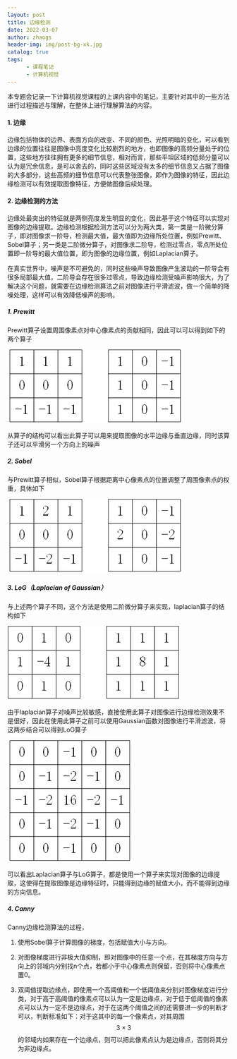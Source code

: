 ```yaml
---
layout: post
title: 边缘检测
date: 2022-03-07
author: zhaogs
header-img: img/post-bg-xk.jpg
catalog: true
tags:
      - 课程笔记
      - 计算机视觉
---
```


本专题会记录一下计算机视觉课程的上课内容中的笔记，主要针对其中的一些方法进行过程描述与理解，在整体上进行理解算法的内容。

#### 1. 边缘

边缘包括物体的边界、表面方向的改变、不同的颜色、光照明暗的变化，可以看到边缘的位置往往是图像中亮度变化比较剧烈的地方，也即图像的高频分量处于的位置，这些地方往往拥有更多的细节信息，相对而言，那些平坦区域的低频分量可以认为是冗余信息，是可以舍去的，同时这些区域没有太多的细节信息又占据了图像的大多部分，这些高频的细节信息可以代表整张图像，即作为图像的特征，因此边缘检测可以有效提取图像特征，方便做图像后续处理。

#### 2. 边缘检测的方法

边缘处最突出的特征就是两侧亮度发生明显的变化，因此基于这个特征可以实现对图像的边缘提取。边缘检测根据检测方法可以分为两大类，第一类是一阶微分算子，即对图像求一阶导，检测最大值，最大值即为边缘所处位置，例如Prewitt、Sobel算子；另一类是二阶微分算子，对图像求二阶导，检测过零点，零点所处位置即一阶导的最大值位置，即为图像的边缘位置，例如Laplacian算子。

在真实世界中，噪声是不可避免的，同时这些噪声导致图像产生波动的一阶导会有很多局部最大值，二阶导会存在很多过零点，导致边缘检测受噪声影响很大，为了解决这个问题，就需要在边缘检测算法之前对图像进行平滑滤波，做一个简单的降噪处理，这样可以有效降低噪声的影响。

##### 1. Prewitt

Prewitt算子设置周围像素点对中心像素点的贡献相同，因此可以可以得到如下的两个算子

![edge_1](/img/edge_1.png)

从算子的结构可以看出此算子可以用来提取图像的水平边缘与垂直边缘，同时该算子还可以平滑另一个方向上的噪声

##### 2. Sobel

与Prewitt算子相似，Sobel算子根据距离中心像素点的位置调整了周围像素点的权重，具体如下

![edge_2](/img/edge_2.png)

##### 3. LoG（Laplacian of Gaussian）

与上述两个算子不同，这个方法是使用二阶微分算子来实现，laplacian算子的结构如下

![edge_3](/img/edge_3.png)

由于laplacian算子对噪声比较敏感，直接使用此算子对图像进行边缘检测效果不是很好，因此在使用此算子之前可以使用Gaussian函数对图像进行平滑滤波，将这两步结合可以得到LoG算子

![edge_4](/img/edge_4.png)

可以看出Laplacian算子与LoG算子，都是使用一个算子来实现对图像的边缘提取，这使得在提取图像是边缘特征时，只能得到边缘的赋值大小，而不能得到边缘的方向信息。

##### 4. Canny

Canny边缘检测算法的过程，

1. 使用Sobel算子计算图像的梯度，包括赋值大小与方向。

2. 对图像梯度进行非极大值抑制，即对图像中的任意一个点，在其梯度方向与方向上的邻域内分别找n个点，若都小于中心像素点则保留，否则将中心像素点置0。

3. 双阈值提取边缘点，即使用一个高阈值和一个低阈值来分别对图像梯度进行分类，对于高于高阈值的像素点可以认为一定是边缘点，对于低于低阈值的像素点可以认为一定不是边缘点，对于在这两个阈值之间的还需要进一步的判断才可以，判断标准如下：对于这其中的每一个像素点，对其周围$$3\times3$$的邻域内如果存在一个边缘点，则可以把此像素点认为是边缘点，否则将其分为非边缘点。

   

